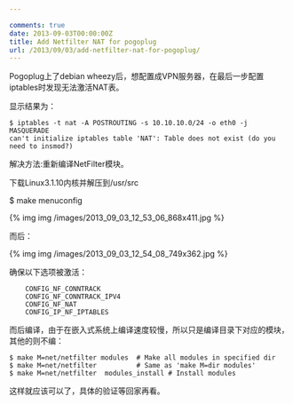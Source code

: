 ```yaml
---

comments: true
date: 2013-09-03T00:00:00Z
title: Add Netfilter NAT for pogoplug
url: /2013/09/03/add-netfilter-nat-for-pogoplug/
---
```


Pogoplug上了debian wheezy后，想配置成VPN服务器，在最后一步配置iptables时发现无法激活NAT表。 

显示结果为：
```
$ iptables -t nat -A POSTROUTING -s 10.10.10.0/24 -o eth0 -j MASQUERADE
can't initialize iptables table 'NAT': Table does not exist (do you need to insmod?)
```

解决方法:重新编译NetFilter模块。

下载Linux3.1.10内核并解压到/usr/src

$ make menuconfig

{% img  img /images/2013_09_03_12_53_06_868x411.jpg %}

而后：

{% img  img /images/2013_09_03_12_54_08_749x362.jpg %}

确保以下选项被激活：

```
	CONFIG_NF_CONNTRACK
	CONFIG_NF_CONNTRACK_IPV4
	CONFIG_NF_NAT
	CONFIG_IP_NF_IPTABLES
```

而后编译，由于在嵌入式系统上编译速度较慢，所以只是编译目录下对应的模块，其他的则不编：

```
$ make M=net/netfilter modules  # Make all modules in specified dir
$ make M=net/netfilter          # Same as 'make M=dir modules'
$ make M=net/netfilter  modules_install # Install modules
```

这样就应该可以了，具体的验证等回家再看。


